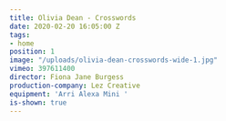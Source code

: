 ```yaml
---
title: Olivia Dean - Crosswords
date: 2020-02-20 16:05:00 Z
tags:
- home
position: 1
image: "/uploads/olivia-dean-crosswords-wide-1.jpg"
vimeo: 397611400
director: Fiona Jane Burgess
production-company: Lez Creative
equipment: 'Arri Alexa Mini '
is-shown: true
---
```


